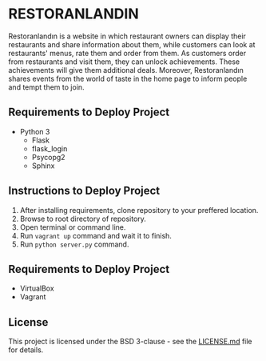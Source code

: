 # RESTORANLANDIN

Restoranlandın is a website in which restaurant owners can display their restaurants and share information about them, while customers can look at restaurants' menus, rate them and order from them. As customers order from restaurants and visit them, they can unlock achievements. These achievements will give them additional deals. Moreover, Restoranlandın shares events from the world of taste in the home page to inform people and tempt them to join.

## Requirements to Deploy Project
- Python 3
  - Flask 
  - flask_login
  - Psycopg2
  - Sphinx

## Instructions to Deploy Project
1. After installing requirements, clone repository to your preffered location.
2. Browse to root directory of repository.
3. Open terminal or command line.
4. Run `vagrant up` command and wait it to finish.
5. Run `python server.py` command.

## Requirements to Deploy Project
- VirtualBox
- Vagrant

## License

This project is licensed under the BSD 3-clause - see the [LICENSE.md](LICENSE.md) file for details.
